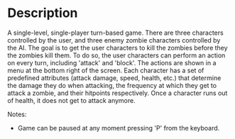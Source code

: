 # Description

A single-level, single-player turn-based game. There are three characters controlled by the user, and three enemy zombie characters controlled by the AI. The goal is to get the user characters to kill the zombies before they the zombies kill them. To do so, the user characters can perform an action on every turn, including 'attack' and 'block'. The actions are shown in a menu at the bottom right of the screen. Each character has a set of predefined attributes (attack damage, speed, health, etc.) that determine the damage they do when attacking, the frequency at which they get to attack a zombie, and their hitpoints respectively. Once a character runs out of health, it does not get to attack anymore.

Notes:
- Game can be paused at any moment pressing 'P' from the keyboard.
